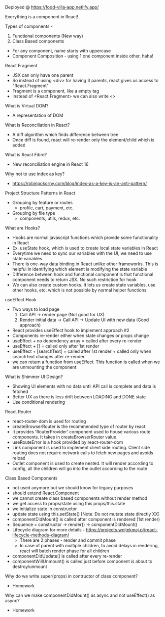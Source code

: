 Deployed @ https://food-villa-app.netlify.app/

Everything is a component in React!

Types of components -

1. Functional components (New way)
2. Class Based components

- For any component, name starts with uppercase
- Component Composition - using 1 one component inside other, haha!

React Fragment

- JSX can only have one parent
- So instead of using \<div> for having 3 parents, react gives us access to "React.Fragment"
- Fragment is a component, like a empty tag
- Instead of \<React.Fragment> we can also write <>

What is Virtual DOM?

- A representation of DOM

What is Reconciliation in React?

- A diff algorithm which finds difference between tree
- Once diff is found, react will re-render only the element/child which is added

What is React Fibre?

- New reconciliation engine in React 16

Why not to use index as key?

- https://robinpokorny.com/blog/index-as-a-key-is-an-anti-pattern/

Project Structure Patterns in React

- Grouping by feature or routes
  - profile, cart, payment, etc.
- Grouping by file type
  - components, utils, redux, etc.

What are Hooks?

- Hooks are normal javascript functions which provide some functionality in React
- Ex. useState hook, which is used to create local state variables in React
- Everytime we need to sync our variables with the UI, we need to use state variables
- There is one-way data binding in React unlike other frameworks. This is helpful in identifying which element is modifying the state variable
- Difference between hook and functional component is that functional component needs to return JSX. No such restriction for hook
- We can also create custom hooks. It lets us create state variables, use other hooks, etc. which is not possible by normal helper functions

useEffect Hook

- Two ways to load page
  1. Call API -> render page (Not good for UX)
  2. Render initial data -> Call API -> Update UI with new data (Good approach)
- React provides useEffect hook to implement approach #2
- Components re-render either when state changes or props change
- useEffect + no dependency array = called after every re-render
- useEffect + [] = called only after 1st render
- useEffect + [searchText] = called after 1st render + called only when searchText changes after re-render
- we can return a function from useEffect. This function is called when we are unmounting the component

What is Shimmer UI Design?

- Showing UI elements with no data until API call is complete and data is fetched
- Better UX as there is less drift between LOADING and DONE state
- Use conditional rendering

React Router

- react-router-dom is used for routing
- createBrowserRouter is the recommended type of router by react
- It provides 'RouterProvider' component used to house various route components. It takes in createBrowserRouter value.
- useRouteError is a hook provided by react-router-dom
- Link component is used to implement client side routing. Client side routing does not require network calls to fetch new pages and avoids reload
- Outlet component is used to create nested. It will render according to config, all the children will go into the outlet according to the route

Class Based Components

- not used anymore but we should know for legacy purposes
- should extend React.Component
- we cannot create class based components without render method
- we get access to props/state using this.props/this.state
- we initialize state in constructor
- update state using this.setState() [Note: Do not mutate state directly XX]
- componentDidMount() is called after component is rendered (1st render)
- Sequence = constructor -> render() -> componentDidMount()
- Lifecycle diagram for more details - https://projects.wojtekmaj.pl/react-lifecycle-methods-diagram/
  - There are 2 phases - render and commit phase
  - In case of parent with multiple children, to avoid delays in rendering, react will batch render phase for all children
- componentDidUpdate() is called after every re-render
- componentWillUnmount() is called just before component is about to destroy/unmount

Why do we write super(props) in contructor of class component?

- Homework

Why can we make componentDidMount() as async and not useEffect() as async?

- Homework
